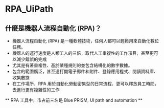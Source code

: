 # RPA_UiPath

## 什麼是機器人流程自動化 (RPA)？

* 機器人流程自動化 (RPA) 是一種軟體技術，任何人都可以輕鬆用來自動化數位任務。
* 機器人的運行速度是人類工人的三倍，取代人工重複性的工作項目，甚至更可以減少錯誤的完成
* 尤其是有著重複性、基於某種規則的並包含結構化的數字數據。
* 包含的範圍廣泛，甚至連打開電子郵件和附件、登錄應用程式、閱讀資料庫、收集數據
* 在工作場所，RPA 用於自動化勞動密集型的日常流程，更可以釋放員工時間，去進行更有複雜性的工作


** RPA 工具中，市占前三名是 Blue PRISM, UI path and automation **


